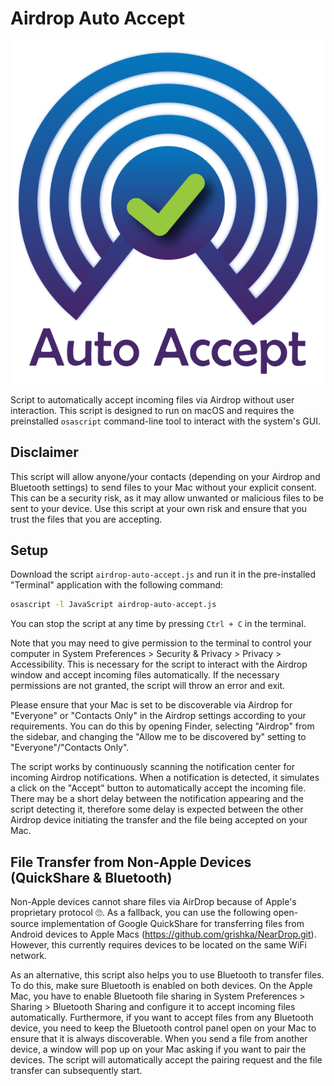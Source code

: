 # Airdrop Auto Accept
<p align="center">
  <img src="https://github.com/Vinpasso/Airdrop-Auto-Accept/blob/main/res/logo_export.svg?raw=true" alt="Airdrop Auto Accept Logo"/>
</p>

Script to automatically accept incoming files via Airdrop without user interaction.
This script is designed to run on macOS and requires the preinstalled `osascript` command-line tool to interact with the system's GUI.

## Disclaimer

This script will allow anyone/your contacts (depending on your Airdrop and Bluetooth settings) to send files to your Mac without your explicit consent. This can be a security risk, as it may allow unwanted  or malicious files to be sent to your device. Use this script at your own risk and ensure that you trust the files that you are accepting.

## Setup

Download the script `airdrop-auto-accept.js` and run it in the pre-installed "Terminal" application with the following command:

```bash
osascript -l JavaScript airdrop-auto-accept.js
```

You can stop the script at any time by pressing `Ctrl + C` in the terminal.

Note that you may need to give permission to the terminal to control your computer in System Preferences > Security & Privacy > Privacy > Accessibility. This is necessary for the script to interact with the Airdrop window and accept incoming files automatically. If the necessary permissions are not granted, the script will throw an error and exit.

Please ensure that your Mac is set to be discoverable via Airdrop for "Everyone" or "Contacts Only" in the Airdrop settings according to your requirements.
You can do this by opening Finder, selecting "Airdrop" from the sidebar, and changing the "Allow me to be discovered by" setting to "Everyone"/"Contacts Only".

The script works by continuously scanning the notification center for incoming Airdrop notifications. When a notification is detected, it simulates a click on the "Accept" button to automatically accept the incoming file. There may be a short delay between the notification appearing and the script detecting it, therefore some delay is expected between the other Airdrop device initiating the transfer and the file being accepted on your Mac.

## File Transfer from Non-Apple Devices (QuickShare & Bluetooth)

Non-Apple devices cannot share files via AirDrop because of Apple's proprietary protocol 🙄. As a fallback, you can use the following open-source implementation of Google QuickShare for transferring files from Android devices to Apple Macs (https://github.com/grishka/NearDrop.git). However, this currently requires devices to be located on the same WiFi network.

As an alternative, this script also helps you to use Bluetooth to transfer files. 
To do this, make sure Bluetooth is enabled on both devices. 
On the Apple Mac, you have to enable Bluetooth file sharing in System Preferences > Sharing > Bluetooth Sharing and configure it to accept incoming files automatically.
Furthermore, if you want to accept files from any Bluetooth device, you need to keep the Bluetooth control panel open on your Mac to ensure that it is always discoverable.
When you send a file from another device, a window will pop up on your Mac asking if you want to pair the devices.
The script will automatically accept the pairing request and the file transfer can subsequently start.
